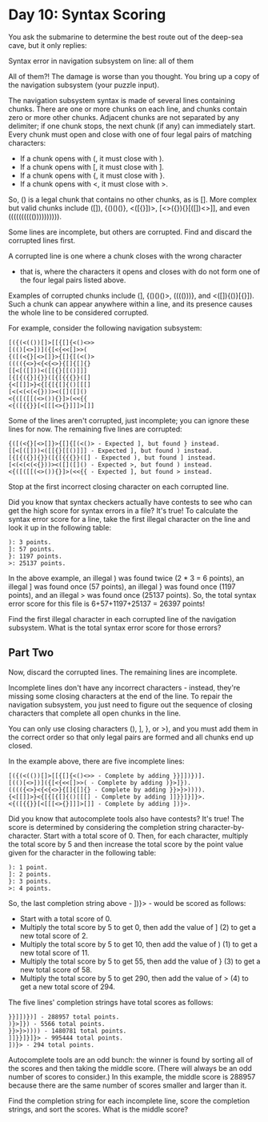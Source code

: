 # Day 10: Syntax Scoring

You ask the submarine to determine the best route out of the deep-sea
cave, but it only replies:

Syntax error in navigation subsystem on line: all of them

All of them?! The damage is worse than you thought. You bring up a
copy of the navigation subsystem (your puzzle input).

The navigation subsystem syntax is made of several lines containing
chunks. There are one or more chunks on each line, and chunks contain
zero or more other chunks. Adjacent chunks are not separated by any
delimiter; if one chunk stops, the next chunk (if any) can immediately
start. Every chunk must open and close with one of four legal pairs of
matching characters:

* If a chunk opens with (, it must close with ).
* If a chunk opens with [, it must close with ].
* If a chunk opens with {, it must close with }.
* If a chunk opens with <, it must close with >.

So, () is a legal chunk that contains no other chunks, as is []. More
complex but valid chunks include ([]), {()()()}, <([{}])>,
[<>({}){}[([])<>]], and even (((((((((()))))))))).

Some lines are incomplete, but others are corrupted. Find and discard
the corrupted lines first.

A corrupted line is one where a chunk closes with the wrong character
- that is, where the characters it opens and closes with do not form
one of the four legal pairs listed above.

Examples of corrupted chunks include (], {()()()>, (((()))}, and
<([]){()}[{}]). Such a chunk can appear anywhere within a line, and
its presence causes the whole line to be considered corrupted.

For example, consider the following navigation subsystem:

    [({(<(())[]>[[{[]{<()<>>
    [(()[<>])]({[<{<<[]>>(
    {([(<{}[<>[]}>{[]{[(<()>
    (((({<>}<{<{<>}{[]{[]{}
    [[<[([]))<([[{}[[()]]]
    [{[{({}]{}}([{[{{{}}([]
    {<[[]]>}<{[{[{[]{()[[[]
    [<(<(<(<{}))><([]([]()
    <{([([[(<>()){}]>(<<{{
    <{([{{}}[<[[[<>{}]]]>[]]

Some of the lines aren't corrupted, just incomplete; you can ignore
these lines for now. The remaining five lines are corrupted:

    {([(<{}[<>[]}>{[]{[(<()> - Expected ], but found } instead.
    [[<[([]))<([[{}[[()]]] - Expected ], but found ) instead.
    [{[{({}]{}}([{[{{{}}([] - Expected ), but found ] instead.
    [<(<(<(<{}))><([]([]() - Expected >, but found ) instead.
    <{([([[(<>()){}]>(<<{{ - Expected ], but found > instead.

Stop at the first incorrect closing character on each corrupted line.

Did you know that syntax checkers actually have contests to see who
can get the high score for syntax errors in a file? It's true! To
calculate the syntax error score for a line, take the first illegal
character on the line and look it up in the following table:

    ): 3 points.
    ]: 57 points.
    }: 1197 points.
    >: 25137 points.

In the above example, an illegal ) was found twice (2 * 3 = 6 points),
an illegal ] was found once (57 points), an illegal } was found once
(1197 points), and an illegal > was found once (25137 points). So, the
total syntax error score for this file is 6+57+1197+25137 = 26397
points!

Find the first illegal character in each corrupted line of the
navigation subsystem. What is the total syntax error score for those
errors?

## Part Two

Now, discard the corrupted lines. The remaining lines are incomplete.

Incomplete lines don't have any incorrect characters - instead,
they're missing some closing characters at the end of the line. To
repair the navigation subsystem, you just need to figure out the
sequence of closing characters that complete all open chunks in the
line.

You can only use closing characters (), ], }, or >), and you must add
them in the correct order so that only legal pairs are formed and all
chunks end up closed.

In the example above, there are five incomplete lines:

    [({(<(())[]>[[{[]{<()<>> - Complete by adding }}]])})].
    [(()[<>])]({[<{<<[]>>( - Complete by adding )}>]}).
    (((({<>}<{<{<>}{[]{[]{} - Complete by adding }}>}>)))).
    {<[[]]>}<{[{[{[]{()[[[] - Complete by adding ]]}}]}]}>.
    <{([{{}}[<[[[<>{}]]]>[]] - Complete by adding ])}>.

Did you know that autocomplete tools also have contests? It's true!
The score is determined by considering the completion string
character-by-character. Start with a total score of 0. Then, for each
character, multiply the total score by 5 and then increase the total
score by the point value given for the character in the following
table:

    ): 1 point.
    ]: 2 points.
    }: 3 points.
    >: 4 points.

So, the last completion string above - ])}> - would be scored as
follows:

* Start with a total score of 0.
* Multiply the total score by 5 to get 0, then add the value of ] (2)
  to get a new total score of 2.
* Multiply the total score by 5 to get 10, then add the value of ) (1)
  to get a new total score of 11.
* Multiply the total score by 5 to get 55, then add the value of } (3)
  to get a new total score of 58.
* Multiply the total score by 5 to get 290, then add the value of >
  (4) to get a new total score of 294.

The five lines' completion strings have total scores as follows:

    }}]])})] - 288957 total points.
    )}>]}) - 5566 total points.
    }}>}>)))) - 1480781 total points.
    ]]}}]}]}> - 995444 total points.
    ])}> - 294 total points.

Autocomplete tools are an odd bunch: the winner is found by sorting
all of the scores and then taking the middle score. (There will always
be an odd number of scores to consider.) In this example, the middle
score is 288957 because there are the same number of scores smaller
and larger than it.

Find the completion string for each incomplete line, score the
completion strings, and sort the scores. What is the middle score?
